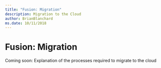 ```yaml
---
title: "Fusion: Migration"
description: Migration to the Cloud
author: BrianBlanchard
ms.date: 10/11/2018
---
```


# Fusion: Migration

Coming soon: Explanation of the processes required to migrate to the cloud

